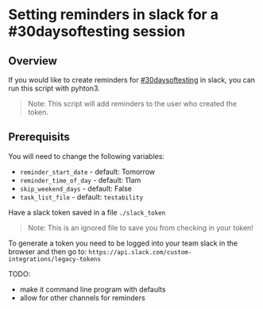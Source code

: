 # Setting reminders in slack for a #30daysoftesting session

## Overview

If you would like to create reminders for [#30daysoftesting](https://twitter.com/hashtag/30daysoftesting?lang=en) in slack, you can run this script with pyhton3.

>Note: This script will add reminders to the user who created the token.

## Prerequisits

You will need to change the following variables:
* `reminder_start_date` - default: Tomorrow
* `reminder_time_of_day` - default: 11am
* `skip_weekend_days` - default: False
* `task_list_file` - default: `testability`

Have a slack token saved in a file `./slack_token`
> Note: This is an ignored file to save you from checking in your token!

To generate a token you need to be logged into your team slack in the browser and then go to: `https://api.slack.com/custom-integrations/legacy-tokens`

TODO:
* make it command line program with defaults
* allow for other channels for reminders
